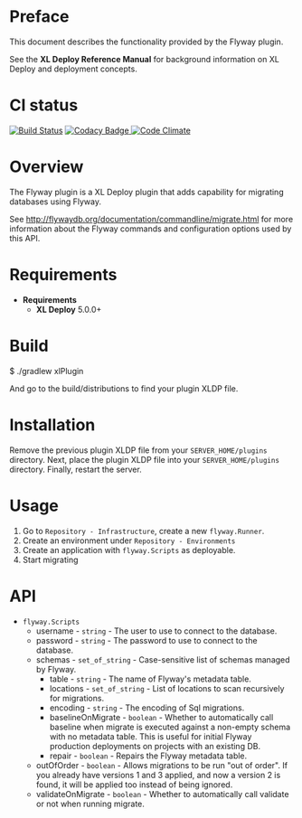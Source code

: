 # Preface #

This document describes the functionality provided by the Flyway plugin.

See the **XL Deploy Reference Manual** for background information on XL Deploy and deployment concepts.

# CI status #

[![Build Status][xld-flyway-plugin-travis-image]][xld-flyway-plugin-travis-url]
[![Codacy Badge][xld-flyway-plugin-codacy-image] ][xld-flyway-plugin-codacy-url]
[![Code Climate][xld-flyway-plugin-code-climate-image] ][xld-flyway-plugin-code-climate-url]

[xld-flyway-plugin-travis-image]: https://travis-ci.org/xebialabs-community/xld-flyway-plugin.svg?branch=master
[xld-flyway-plugin-travis-url]: https://travis-ci.org/xebialabs-community/xld-flyway-plugin
[xld-flyway-plugin-codacy-image]: https://api.codacy.com/project/badge/Grade/64a366db9c814c81807b0ad87b5830a6
[xld-flyway-plugin-codacy-url]: https://www.codacy.com/app/joris-dewinne/xld-flyway-plugin
[xld-flyway-plugin-code-climate-image]: https://codeclimate.com/github/xebialabs-community/xld-flyway-plugin/badges/gpa.svg
[xld-flyway-plugin-code-climate-url]: https://codeclimate.com/github/xebialabs-community/xld-flyway-plugin




# Overview #

The Flyway plugin is a XL Deploy plugin that adds capability for migrating databases using Flyway.

See http://flywaydb.org/documentation/commandline/migrate.html for more information about the Flyway commands and configuration options used by this API.

# Requirements #

* **Requirements**
  * **XL Deploy** 5.0.0+

# Build #

$ ./gradlew xlPlugin

And go to the build/distributions to find your plugin XLDP file.

# Installation #

Remove the previous plugin XLDP file from your `SERVER_HOME/plugins` directory.
Next, place the plugin XLDP file into your `SERVER_HOME/plugins` directory.
Finally, restart the server.

# Usage #

1. Go to `Repository - Infrastructure`, create a new `flyway.Runner`.
2. Create an environment under `Repository - Environments`
3. Create an application with `flyway.Scripts` as deployable.
4. Start migrating

# API #

* `flyway.Scripts`
    * username          - `string`        - The user to use to connect to the database.
    * password          - `string` 				- The password to use to connect to the database.
    * schemas           - `set_of_string` - Case-sensitive list of schemas managed by Flyway.
		* table             - `string` 				- The name of Flyway's metadata table.
		* locations         - `set_of_string` - List of locations to scan recursively for migrations.
		* encoding          - `string` 				- The encoding of Sql migrations.
		* baselineOnMigrate - `boolean` 			- Whether to automatically call baseline when migrate is executed against a non-empty schema with no metadata table.
																					  This is useful for initial Flyway production deployments on projects with an existing DB.
		* repair            - `boolean` 		  - Repairs the Flyway metadata table.
    * outOfOrder        - `boolean` 			- Allows migrations to be run "out of order". 
																						If you already have versions 1 and 3 applied, and now a version 2 is found, it will be applied too instead of being ignored.
    * validateOnMigrate - `boolean` 			- Whether to automatically call validate or not when running migrate.
